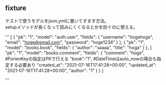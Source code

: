 ## fixture
テストで使うモデルをjson,ymlに書いてすます方法。  
setupメソッドが長くなって読みにくくなるとかを防ぐのに使える。


'''
[
    {
        "pk": "1",
        "model": "auth.user",
        "fields": {
            "username": "hogehoge",
            "email": "hoge@gmail.com",
            "password": "hoge1234"
        }
    },
    {
        "pk": "1",
        "model": "books.book",
        "fields": {
            "author": "saaaa",
            "title": "hoga"
        }
    },
    {
        "pk": "1",
        "model": "books.comment",
        "fields": {
            "comment": "hoge",
            #ForienKeyの指定はPKで行える
            "book":"1",
            #DateTimeはauto_nowの場合も指定する必要あり
            "created_at": "2021-07-16T17:41:28+00:00",
            "updated_at": "2021-07-16T17:41:28+00:00",
            "author": "1"
        }
    }
]

'''